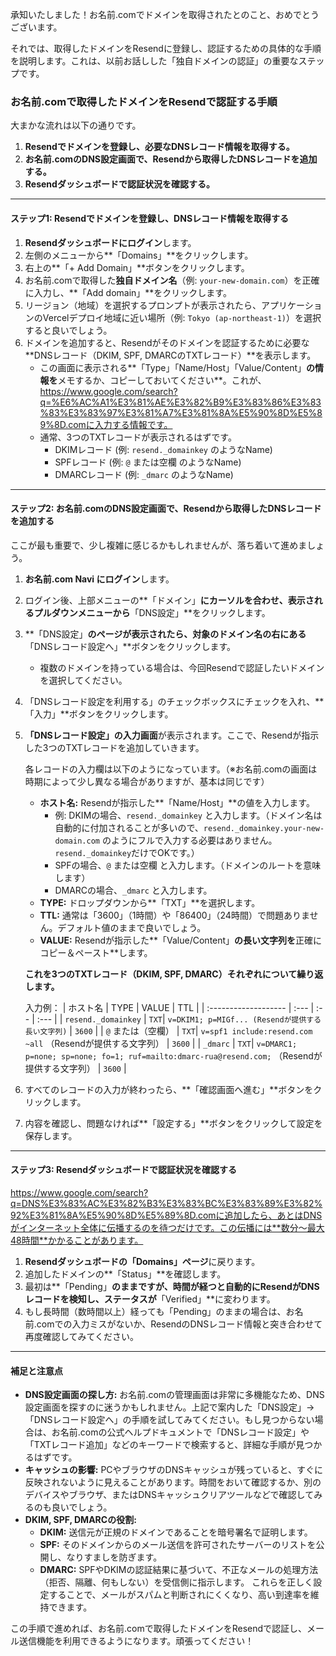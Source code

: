 承知いたしました！お名前.comでドメインを取得されたとのこと、おめでとうございます。

それでは、取得したドメインをResendに登録し、認証するための具体的な手順を説明します。これは、以前お話しした「独自ドメインの認証」の重要なステップです。

### お名前.comで取得したドメインをResendで認証する手順

大まかな流れは以下の通りです。

1.  **Resendでドメインを登録し、必要なDNSレコード情報を取得する。**
2.  **お名前.comのDNS設定画面で、Resendから取得したDNSレコードを追加する。**
3.  **Resendダッシュボードで認証状況を確認する。**

-----

#### ステップ1: Resendでドメインを登録し、DNSレコード情報を取得する

1.  **Resendダッシュボードにログイン**します。
2.  左側のメニューから\*\*「Domains」\*\*をクリックします。
3.  右上の\*\*「+ Add Domain」\*\*ボタンをクリックします。
4.  お名前.comで取得した**独自ドメイン名**（例: `your-new-domain.com`）を正確に入力し、\*\*「Add domain」\*\*をクリックします。
5.  リージョン（地域）を選択するプロンプトが表示されたら、アプリケーションのVercelデプロイ地域に近い場所（例: `Tokyo (ap-northeast-1)`）を選択すると良いでしょう。
6.  ドメインを追加すると、Resendがそのドメインを認証するために必要な\*\*DNSレコード（DKIM, SPF, DMARCのTXTレコード）\*\*を表示します。
      * この画面に表示される\*\*「Type」「Name/Host」「Value/Content」**の情報を**メモするか、コピーしておいてください\*\*。これが、https://www.google.com/search?q=%E6%AC%A1%E3%81%AE%E3%82%B9%E3%83%86%E3%83%83%E3%83%97%E3%81%A7%E3%81%8A%E5%90%8D%E5%89%8D.comに入力する情報です。
      * 通常、3つのTXTレコードが表示されるはずです。
          * DKIMレコード (例: `resend._domainkey` のようなName)
          * SPFレコード (例: `@` または空欄 のようなName)
          * DMARCレコード (例: `_dmarc` のようなName)

-----

#### ステップ2: お名前.comのDNS設定画面で、Resendから取得したDNSレコードを追加する

ここが最も重要で、少し複雑に感じるかもしれませんが、落ち着いて進めましょう。

1.  **お名前.com Navi にログイン**します。

2.  ログイン後、上部メニューの\*\*「ドメイン」**にカーソルを合わせ、表示されるプルダウンメニューから**「DNS設定」\*\*をクリックします。

3.  \*\*「DNS設定」**のページが表示されたら、対象のドメイン名の右にある**「DNSレコード設定へ」\*\*ボタンをクリックします。

      * 複数のドメインを持っている場合は、今回Resendで認証したいドメインを選択してください。

4.  「DNSレコード設定を利用する」のチェックボックスにチェックを入れ、\*\*「入力」\*\*ボタンをクリックします。

5.  **「DNSレコード設定」の入力画面**が表示されます。ここで、Resendが指示した3つのTXTレコードを追加していきます。

    各レコードの入力欄は以下のようになっています。（※お名前.comの画面は時期によって少し異なる場合がありますが、基本は同じです）

      * **ホスト名:** Resendが指示した\*\*「Name/Host」\*\*の値を入力します。
          * 例: DKIMの場合、`resend._domainkey` と入力します。（ドメイン名は自動的に付加されることが多いので、`resend._domainkey.your-new-domain.com` のようにフルで入力する必要はありません。`resend._domainkey`だけでOKです。）
          * SPFの場合、`@` または空欄 と入力します。（ドメインのルートを意味します）
          * DMARCの場合、`_dmarc` と入力します。
      * **TYPE:** ドロップダウンから\*\*「TXT」\*\*を選択します。
      * **TTL:** 通常は「3600」（1時間）や「86400」（24時間）で問題ありません。デフォルト値のままで良いでしょう。
      * **VALUE:** Resendが指示した\*\*「Value/Content」**の長い文字列を**正確にコピー＆ペースト\*\*します。

    **これを3つのTXTレコード（DKIM, SPF, DMARC）それぞれについて繰り返します。**

    入力例：
    | ホスト名             | TYPE | VALUE   | TTL  |
    | :------------------- | :--- | :-- | :--- | 
    | `resend._domainkey`  | `TXT`| `v=DKIM1; p=MIGf... (Resendが提供する長い文字列)` | `3600` |
    | `@` または（空欄）  | `TXT`| `v=spf1 include:resend.com ~all` （Resendが提供する文字列）     | `3600` |
    | `_dmarc`             | `TXT`| `v=DMARC1; p=none; sp=none; fo=1; ruf=mailto:dmarc-rua@resend.com;` （Resendが提供する文字列）       | `3600` |

6.  すべてのレコードの入力が終わったら、\*\*「確認画面へ進む」\*\*ボタンをクリックします。

7.  内容を確認し、問題なければ\*\*「設定する」\*\*ボタンをクリックして設定を保存します。

-----

#### ステップ3: Resendダッシュボードで認証状況を確認する

https://www.google.com/search?q=DNS%E3%83%AC%E3%82%B3%E3%83%BC%E3%83%89%E3%82%92%E3%81%8A%E5%90%8D%E5%89%8D.comに追加したら、あとはDNSがインターネット全体に伝播するのを待つだけです。この伝播には**数分〜最大48時間**かかることがあります。

1.  **Resendダッシュボードの「Domains」ページ**に戻ります。
2.  追加したドメインの\*\*「Status」\*\*を確認します。
3.  最初は\*\*「Pending」**のままですが、時間が経つと自動的にResendがDNSレコードを検知し、ステータスが**「Verified」\*\*に変わります。
4.  もし長時間（数時間以上）経っても「Pending」のままの場合は、お名前.comでの入力ミスがないか、ResendのDNSレコード情報と突き合わせて再度確認してみてください。

-----

#### 補足と注意点

  * **DNS設定画面の探し方:** お名前.comの管理画面は非常に多機能なため、DNS設定画面を探すのに迷うかもしれません。上記で案内した「DNS設定」→「DNSレコード設定へ」の手順を試してみてください。もし見つからない場合は、お名前.comの公式ヘルプドキュメントで「DNSレコード設定」や「TXTレコード追加」などのキーワードで検索すると、詳細な手順が見つかるはずです。
  * **キャッシュの影響:** PCやブラウザのDNSキャッシュが残っていると、すぐに反映されないように見えることがあります。時間をおいて確認するか、別のデバイスやブラウザ、またはDNSキャッシュクリアツールなどで確認してみるのも良いでしょう。
  * **DKIM, SPF, DMARCの役割:**
      * **DKIM:** 送信元が正規のドメインであることを暗号署名で証明します。
      * **SPF:** そのドメインからのメール送信を許可されたサーバーのリストを公開し、なりすましを防ぎます。
      * **DMARC:** SPFやDKIMの認証結果に基づいて、不正なメールの処理方法（拒否、隔離、何もしない）を受信側に指示します。
        これらを正しく設定することで、メールがスパムと判断されにくくなり、高い到達率を維持できます。

この手順で進めれば、お名前.comで取得したドメインをResendで認証し、メール送信機能を利用できるようになります。頑張ってください！